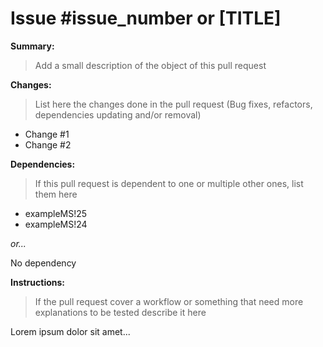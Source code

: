# Issue #issue_number or [TITLE]

**Summary:**

> Add a small description of the object of this pull request

**Changes:**

> List here the changes done in the pull request (Bug fixes, refactors, dependencies updating and/or removal)

* Change #1
* Change #2

**Dependencies:**

> If this pull request is dependent to one or multiple other ones, list them here

* exampleMS!25
* exampleMS!24

*or...*

No dependency

**Instructions:**

> If the pull request cover a workflow or something that need more explanations to be tested describe it here

Lorem ipsum dolor sit amet...
